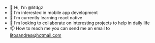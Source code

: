 - 👋 Hi, I’m @litdgz
- 👀 I’m interested in mobile app development
- 🌱 I’m currently learning react native
- 💞️ I’m looking to collaborate on interesting projects to help in daily life
- 📫 How to reach me you can send me an email to litosandres@hotmail.com

<!---
litdgz/litdgz is a ✨ special ✨ repository because its `README.md` (this file) appears on your GitHub profile.
You can click the Preview link to take a look at your changes.
--->
